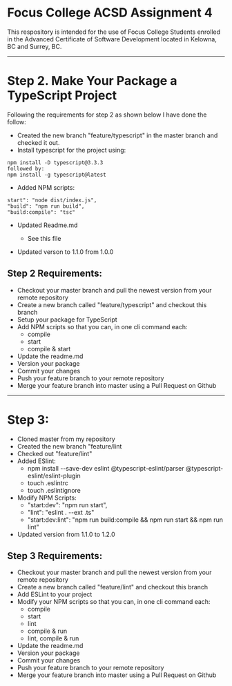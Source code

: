 # Focus College ACSD Assignment 4

This respository is intended for the use of Focus College Students enrolled in the Advanced Certificate of Software Development located in Kelowna, BC and Surrey, BC.

---
# Step 2. Make Your Package a TypeScript Project
Following the requirements for step 2 as shown below I have done the follow:
* Created the new branch "feature/typescript" in the master branch and checked it out.
*  Install typescript for the project using:
```
npm install -D typescript@3.3.3
followed by:
npm install -g typescript@latest
```

*  Added NPM scripts:
```
start": "node dist/index.js",
"build": "npm run build",
"build:compile": "tsc"
```
* Updated Readme.md 
    + See this file

*  Updated verson to 1.1.0 from 1.0.0

## Step 2 Requirements:

*  Checkout your master branch and pull the newest version from your remote repository
*  Create a new branch called "feature/typescript" and checkout this branch
* Setup your package for TypeScript
*  Add NPM scripts so that you can, in one cli command each:
    *  compile
    *  start
    *   compile & start
*  Update the readme.md
*  Version your package
*  Commit your changes
*  Push your feature branch to your remote repository
*  Merge your feature branch into master using a Pull Request on Github

---
# Step 3:
* Cloned master from my repository
* Created the new branch "feature/lint
* Checked out "feature/lint"
* Added ESlint:
    +  npm install --save-dev eslint @typescript-eslint/parser @typescript-eslint/eslint-plugin
    +  touch .eslintrc
    +  touch .eslintignore
* Modify NPM Scripts:
    +  "start:dev": "npm run start",
    +  "lint": "eslint . --ext .ts"
    +  "start:dev:lint": "npm run build:compile && npm run start && npm run lint"
*  Updated version from 1.1.0 to 1.2.0



## Step 3 Requirements:
*  Checkout your master branch and pull the newest version from your remote repository
*  Create a new branch called "feature/lint" and checkout this branch
*  Add ESLint to your project
*  Modify your NPM scripts so that you can, in one cli command each:
   +  compile
   +  start
   +  lint
   +  compile & run
   +  lint, compile & run
*  Update the readme.md
*  Version your package
*  Commit your changes
*  Push your feature branch to your remote repository
*  Merge your feature branch into master using a Pull Request on Github